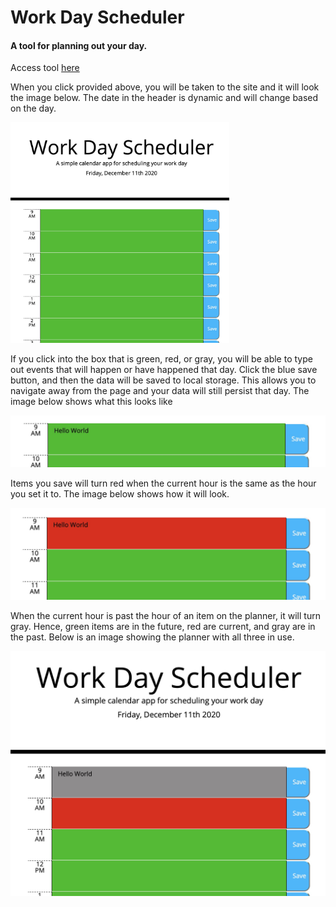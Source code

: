 Work Day Scheduler
==================

#### A tool for planning out your day.

Access tool [here](https://mcheering.github.io/Day-Planner/)

  
  

When you click provided above, you will be taken to the site and it will look the image below. The date in the header is dynamic and will change based on the day.

<img src="Images/Landing.jpg" style="width:350px">
  

If you click into the box that is green, red, or gray, you will be able to type out events that will happen or have happened that day. Click the blue save button, and then the data will be saved to local storage. This allows you to navigate away from the page and your data will still persist that day. The image below shows what this looks like

![](Images/Entering_data.jpg)  
  

Items you save will turn red when the current hour is the same as the hour you set it to. The image below shows how it will look.

![](Images/Present_view.jpg)  
  

When the current hour is past the hour of an item on the planner, it will turn gray. Hence, green items are in the future, red are current, and gray are in the past. Below is an image showing the planner with all three in use.

![](Images/grayed_out.jpg)
